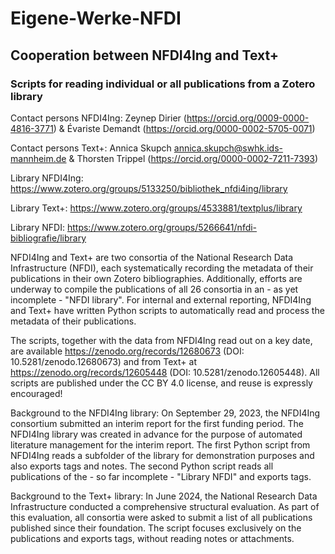 # Eigene-Werke-NFDI
## Cooperation between NFDI4Ing and Text+ 
### Scripts for reading individual or all publications from a Zotero library

Contact persons NFDI4Ing: Zeynep Dirier (https://orcid.org/0009-0000-4816-3771) 
& Évariste Demandt (https://orcid.org/0000-0002-5705-0071)

Contact persons Text+: Annica Skupch annica.skupch@swhk.ids-mannheim.de & Thorsten Trippel (https://orcid.org/0000-0002-7211-7393)

Library NFDI4Ing: https://www.zotero.org/groups/5133250/bibliothek_nfdi4ing/library 

Library Text+: https://www.zotero.org/groups/4533881/textplus/library

Library NFDI: https://www.zotero.org/groups/5266641/nfdi-bibliografie/library 

NFDI4Ing and Text+ are two consortia of the National Research Data Infrastructure (NFDI), each systematically recording the metadata of their publications in their own Zotero bibliographies. Additionally, efforts are underway to compile the publications of all 26 consortia in an - as yet incomplete - "NFDI library". For internal and external reporting, NFDI4Ing and Text+ have written Python scripts to automatically read and process the metadata of their publications.

The scripts, together with the data from NFDI4Ing read out on a key date, are available https://zenodo.org/records/12680673 (DOI: 10.5281/zenodo.12680673) and from Text+ at https://zenodo.org/records/12605448 (DOI: 10.5281/zenodo.12605448). All scripts are published under the CC BY 4.0 license, and reuse is expressly encouraged!

Background to the NFDI4Ing library: On September 29, 2023, the NFDI4Ing consortium submitted an interim report for the first funding period. The NFDI4Ing library was created in advance for the purpose of automated literature management for the interim report. The first Python script from NFDI4Ing reads a subfolder of the library for demonstration purposes and also exports tags and notes. The second Python script reads all publications of the - so far incomplete - "Library NFDI" and exports tags.

Background to the Text+ library: In June 2024, the National Research Data Infrastructure conducted a comprehensive structural evaluation. As part of this evaluation, all consortia were asked to submit a list of all publications published since their foundation. The script focuses exclusively on the publications and exports tags, without reading notes or attachments.
